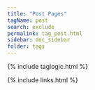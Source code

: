 ```yaml
---
title: "Post Pages"
tagName: post
search: exclude
permalink: tag_post.html
sidebar: doc_sidebar
folder: tags
---
```

{% include taglogic.html %}

{% include links.html %}
